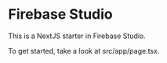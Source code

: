 # Firebase Studio

This is a NextJS starter in Firebase Studio.

To get started, take a look at src/app/page.tsx.














